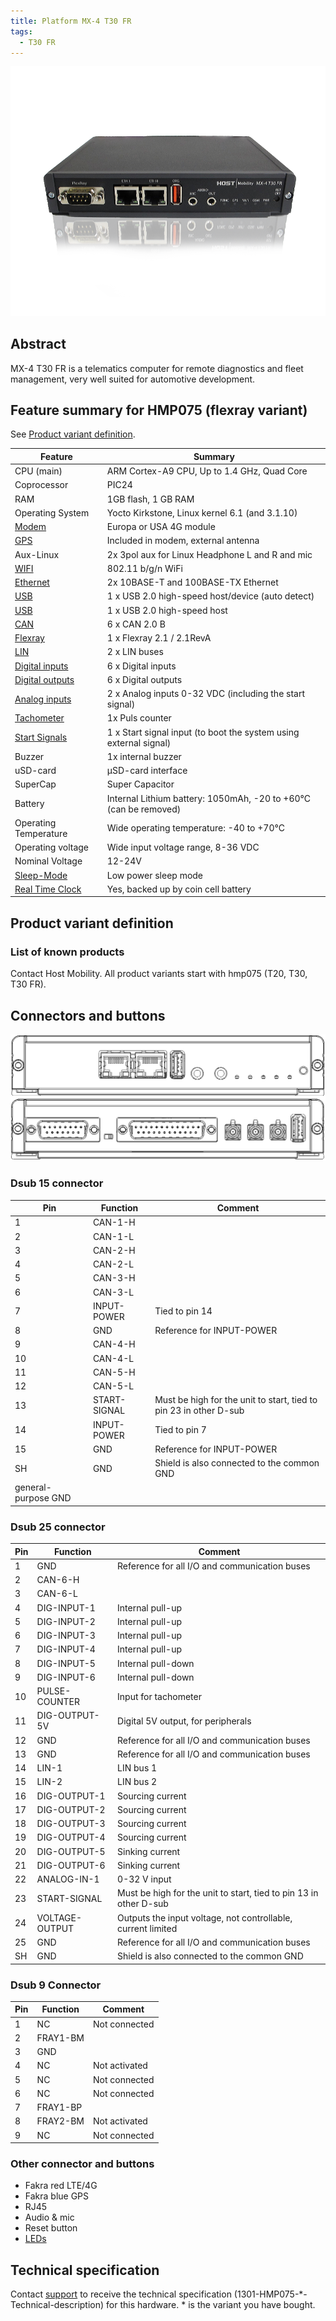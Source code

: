 ```yaml
---
title: Platform MX-4 T30 FR
tags:
  - T30 FR
---
```

![](mx4-t30fr-box.png)
## Abstract

MX-4 T30 FR is a telematics computer for remote diagnostics and fleet management, very well suited for automotive development.

## Feature summary for HMP075 (flexray variant)

See [Product variant definition](#product-variant-definition).

| Feature | Summary |
|---------|---------|
| CPU (main) | ARM Cortex-A9 CPU, Up to 1.4 GHz, Quad Core |
| Coprocessor | PIC24 |
| RAM | 1GB flash, 1 GB RAM |
| Operating System | Yocto Kirkstone, Linux kernel 6.1 (and 3.1.10) |
| [Modem](../interfaces/modem/modem.md) | Europa or USA 4G module |
| [GPS](../interfaces/mx4/modem.md#gps) | Included in modem, external antenna |
| Aux-Linux | 2x 3pol aux for Linux Headphone L and R and mic |
| [WIFI](../interfaces/mx4/wifi.md) | 802.11 b/g/n WiFi |
| [Ethernet](../interfaces/mx4/ethernet.md) | 2x 10BASE-T and 100BASE-TX Ethernet |
| [USB](../interfaces/mx4/usb.md) | 1 x USB 2.0 high-speed host/device (auto detect) |
| [USB](../interfaces/mx4/usb.md) | 1 x USB 2.0 high-speed host |
| [CAN](../interfaces/mx4/can.md) | 6 x CAN 2.0 B |
| [Flexray](../interfaces/mx4/flexray.md) | 1 x Flexray 2.1 / 2.1RevA |
| [LIN](../interfaces/mx4/lin.md) | 2 x LIN buses |
| [Digital inputs](../interfaces/mx4/digital_io.md) | 6 x Digital inputs |
| [Digital outputs](../interfaces/mx4/digital_io.md) | 6 x Digital outputs |
| [Analog inputs](../interfaces/mx4/analog.md) | 2 x Analog inputs 0-32 VDC (including the start signal) |
| [Tachometer](../interfaces/tachometer.md) | 1x Puls counter |
| [Start Signals](../interfaces/mx4/start_signal.md) | 1 x Start signal input (to boot the system using external signal) |
| Buzzer | 1x internal buzzer |
| uSD-card | µSD-card interface |
| SuperCap | Super Capacitor |
| Battery | Internal Lithium battery: 1050mAh, -20 to +60°C (can be removed) |
| Operating Temperature | Wide operating temperature: -40 to +70°C |
| Operating voltage | Wide input voltage range, 8-36 VDC |
| Nominal Voltage | 12-24V |
| [Sleep-Mode](../system/power_management.md) | Low power sleep mode |
| [Real Time Clock](../interfaces/rtc.md) | Yes, backed up by coin cell battery




## Product variant definition

### List of known products

Contact Host Mobility. All product variants start with hmp075 (T20, T30, T30 FR).


## Connectors and buttons

![front and back](mx4-t30fr-connector-image.png)

### Dsub 15 connector

| Pin | Function | Comment |
|-----|----------|---------|
| 1   | CAN-1-H  |         |
| 2   | CAN-1-L  |         |
| 3   | CAN-2-H  |         |
| 4   | CAN-2-L  |         |
| 5   | CAN-3-H  |         |
| 6   | CAN-3-L  |         |
| 7   | INPUT-POWER | Tied to pin 14 |
| 8   | GND      | Reference for INPUT-POWER |
| 9   | CAN-4-H  |         |
| 10  | CAN-4-L  |         |
| 11  | CAN-5-H  |         |
| 12  | CAN-5-L  |         |
| 13  | START-SIGNAL | Must be high for the unit to start, tied to pin 23 in other D-sub |
| 14  | INPUT-POWER | Tied to pin 7 |
| 15  | GND      | Reference for INPUT-POWER |
| SH  | GND      | Shield is also connected to the common GND |
general-purpose GND                   |

### Dsub 25 connector

| Pin | Function | Comment |
|-----|----------|---------|
| 1   | GND      | Reference for all I/O and communication buses |
| 2   | CAN-6-H  |         |
| 3   | CAN-6-L  |         |
| 4   | DIG-INPUT-1 | Internal pull-up |
| 5   | DIG-INPUT-2 | Internal pull-up |
| 6   | DIG-INPUT-3 | Internal pull-up |
| 7   | DIG-INPUT-4 | Internal pull-up |
| 8   | DIG-INPUT-5 | Internal pull-down |
| 9   | DIG-INPUT-6 | Internal pull-down |
| 10  | PULSE-COUNTER | Input for tachometer |
| 11  | DIG-OUTPUT-5V | Digital 5V output, for peripherals |
| 12  | GND      | Reference for all I/O and communication buses |
| 13  | GND      | Reference for all I/O and communication buses |
| 14  | LIN-1    | LIN bus 1 |
| 15  | LIN-2    | LIN bus 2 |
| 16  | DIG-OUTPUT-1 | Sourcing current |
| 17  | DIG-OUTPUT-2 | Sourcing current |
| 18  | DIG-OUTPUT-3 | Sourcing current |
| 19  | DIG-OUTPUT-4 | Sourcing current |
| 20  | DIG-OUTPUT-5 | Sinking current |
| 21  | DIG-OUTPUT-6 | Sinking current |
| 22  | ANALOG-IN-1 | 0-32 V input |
| 23  | START-SIGNAL | Must be high for the unit to start, tied to pin 13 in other D-sub |
| 24  | VOLTAGE-OUTPUT | Outputs the input voltage, not controllable, current limited |
| 25  | GND      | Reference for all I/O and communication buses |
| SH  | GND      | Shield is also connected to the common GND |

### Dsub 9 Connector

| Pin | Function | Comment |
|-----|----------|---------|
| 1   | NC       | Not connected |
| 2   | FRAY1-BM |         |
| 3   | GND      |         |
| 4   | NC       | Not activated |
| 5   | NC       | Not connected |
| 6   | NC       | Not connected |
| 7   | FRAY1-BP |         |
| 8   | FRAY2-BM | Not activated |
| 9   | NC       | Not connected |


### Other connector and buttons

- Fakra red LTE/4G
- Fakra blue GPS
- RJ45
- Audio & mic
- Reset button
- [LEDs](../interfaces/mx4/leds.md)


## Technical specification

Contact [support](../support.md) to receive the technical specification (1301-HMP075-*-Technical-description) for this hardware. * is the variant you have bought.
